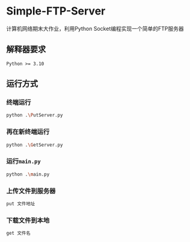 # Simple-FTP-Server
计算机网络期末大作业，利用Python Socket编程实现一个简单的FTP服务器

## 解释器要求
`Python >= 3.10`

## 运行方式

### 终端运行
```bash
python .\PutServer.py
```

### 再在新终端运行
```bash
python .\GetServer.py
```

### 运行`main.py`
```bash
python .\main.py
```
### 上传文件到服务器
```bash
put 文件地址
```

### 下载文件到本地
```bash
get 文件名
```